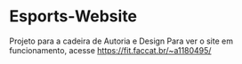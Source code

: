 # Esports-Website
Projeto para a cadeira de Autoria e Design
Para ver o site em funcionamento, acesse https://fit.faccat.br/~a1180495/
